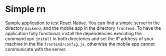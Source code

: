 # Simple rn
Sample application to test React Native. You can find a simple server in the directory `backend`, and the mobile app in the directory `frontend`.
To have the application fully functional, install the dependencies executing the command `npm install` in both directories and set the IP address of your machine in the file `frontend/config.js`, otherwise the mobile app cannot communicate with the server.